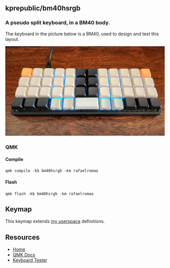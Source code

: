 ## kprepublic/bm40hsrgb
### A pseudo split keyboard, in a BM40 body.

The keyboard in the picture below is a BM40, used to design and test this layout.

![img](../../../../../../../img/bm40.jpg)

### QMK

#### Compile

`qmk compile -kb bm40hsrgb -km rafaelromao`

#### Flash

`qmk flash -kb bm40hsrgb -km rafaelromao`

## Keymap

This keymap extends [my userspace](../../../../../users/rafaelromao/readme.md) definitions.

## Resources

- [Home](https://github.com/rafaelromao/keyboards)
- [QMK Docs](https://docs.qmk.fm)
- [Keyboard Tester](https://config.qmk.fm/#/test)
